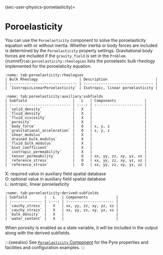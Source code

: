 (sec-user-physics-poroelasticity)=
# Poroelasticity

You can use the `Poroelasticity` component to solve the poroelasticity equation with or without inertia.
Whether inertia or body forces are included is determined by the `Poroelasticity` property settings.
Gravitational body forces are included if the `gravity_field` is set in the `Problem`.
{numref}`tab:poroelasticity:rheologies` lists the poroelastic bulk rheology implemented for the poroelaticity equation.

```{table} Elasticity bulk rheologies.
:name: tab:poroelasticity:rheologies
| Bulk Rheology                   | Description                      |
| :------------------------------ | :------------------------------- |
| `IsotropicLinearPoroelasticity` | Isotropic, linear poroelasticity |
```

```{table} Properties defining elasticity bulk rheologies.
:name: tab:poroelasticity:auxiliary:subfields
| Subfield                     |   L   | Components             |
| :--------------------------- | :---: | :--------------------- |
| `solid_density`              |   X   |                        |
| `fluid_density`              |   X   |                        |
| `fluid_viscosity`            |   X   |                        |
| `porosity`                   |   X   |                        |
| `body_force`                 |   O   | x, y, z                |
| `gravitational_acceleration` |   O   | x, y, z                |
| `shear_modulus`              |   X   |                        |
| `drained_bulk_modulus`       |   X   |                        |
| `fluid_bulk_modulus`         |   X   |                        |
| `biot_coefficient`           |   X   |                        |
| `isotropic_permeability`     |   X   |                        |
| `tensor_permeability`        |   O   | xx, yy, zz, xy, yz, xz |
| `reference_stress`           |   O   | xx, yy, zz, xy, yz, xz |
| `reference_strain`           |   O   | xx, yy, zz, xy, yz, xz |
```

X: required value in auxiliary field spatial database  
O: optional value in auxiliary field spatial database  
L: isotropic, linear poroelasticity  

```{table} Derived subfields that are available for output for poroelasticity bulk rheologies.
:name: tab:poroelasticity:derived:subfields
| Subfield        |   L   | Components             |
| :-------------- | :---: | :--------------------- |
| `cauchy_stress` |   X   | xx, yy, zz, xy, yz, xz |
| `cauchy_strain` |   X   | xx, yy, zz, xy, yz, xz |
| `bulk_density`  |   X   |                        |
| `water_content` |   X   |                        |
```

When porosity is enabled as a state variable, it will be included in the output along with the derived subfields.

:::{seealso}
See [`Poroelasticity` Component](../../components/materials/Poroelasticity.md) for the Pyre properties and facilities and configuration examples.
:::
